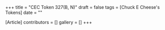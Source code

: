 +++
title = "CEC Token 327(B, N)"
draft = false
tags = [Chuck E Cheese's Tokens]
date = ""

[Article]
contributors = []
gallery = []
+++